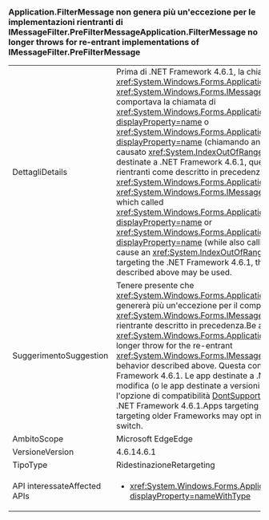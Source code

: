 ### <a name="applicationfiltermessage-no-longer-throws-for-re-entrant-implementations-of-imessagefilterprefiltermessage"></a><span data-ttu-id="09aa3-101">Application.FilterMessage non genera più un'eccezione per le implementazioni rientranti di IMessageFilter.PreFilterMessage</span><span class="sxs-lookup"><span data-stu-id="09aa3-101">Application.FilterMessage no longer throws for re-entrant implementations of IMessageFilter.PreFilterMessage</span></span>

|   |   |
|---|---|
|<span data-ttu-id="09aa3-102">Dettagli</span><span class="sxs-lookup"><span data-stu-id="09aa3-102">Details</span></span>|<span data-ttu-id="09aa3-103">Prima di .NET Framework 4.6.1, la chiamata di <xref:System.Windows.Forms.Application.FilterMessage(System.Windows.Forms.Message@)> con <xref:System.Windows.Forms.IMessageFilter.PreFilterMessage(System.Windows.Forms.Message@)> che comportava la chiamata di <xref:System.Windows.Forms.Application.AddMessageFilter(System.Windows.Forms.IMessageFilter)?displayProperty=name> o <xref:System.Windows.Forms.Application.RemoveMessageFilter(System.Windows.Forms.IMessageFilter)?displayProperty=name> (chiamando anche <xref:System.Windows.Forms.Application.DoEvents>) avrebbe causato <xref:System.IndexOutOfRangeException?displayProperty=name>. A partire dalle applicazioni destinate a .NET Framework 4.6.1, questa eccezione non viene più generata e si possono usare filtri rientranti come descritto in precedenza.</span><span class="sxs-lookup"><span data-stu-id="09aa3-103">Prior to the .NET Framework 4.6.1, calling <xref:System.Windows.Forms.Application.FilterMessage(System.Windows.Forms.Message@)> with an <xref:System.Windows.Forms.IMessageFilter.PreFilterMessage(System.Windows.Forms.Message@)> which called <xref:System.Windows.Forms.Application.AddMessageFilter(System.Windows.Forms.IMessageFilter)?displayProperty=name> or <xref:System.Windows.Forms.Application.RemoveMessageFilter(System.Windows.Forms.IMessageFilter)?displayProperty=name> (while also calling <xref:System.Windows.Forms.Application.DoEvents>) would cause an <xref:System.IndexOutOfRangeException?displayProperty=name>.Beginning with applications targeting the .NET Framework 4.6.1, this exception is no longer thrown, and re-entrant filters as described above may be used.</span></span>|
|<span data-ttu-id="09aa3-104">Suggerimento</span><span class="sxs-lookup"><span data-stu-id="09aa3-104">Suggestion</span></span>|<span data-ttu-id="09aa3-105">Tenere presente che <xref:System.Windows.Forms.Application.FilterMessage(System.Windows.Forms.Message@)> non genererà più un'eccezione per il comportamento <xref:System.Windows.Forms.IMessageFilter.PreFilterMessage(System.Windows.Forms.Message@)> rientrante descritto in precedenza.</span><span class="sxs-lookup"><span data-stu-id="09aa3-105">Be aware that <xref:System.Windows.Forms.Application.FilterMessage(System.Windows.Forms.Message@)> will no longer throw for the re-entrant <xref:System.Windows.Forms.IMessageFilter.PreFilterMessage(System.Windows.Forms.Message@)> behavior described above.</span></span> <span data-ttu-id="09aa3-106">Questa condizione influisce solo sulle applicazioni destinate a .NET Framework 4.6.1. Le app destinate a .NET Framework 4.6.1 possono rifiutare esplicitamente questa modifica (o le app destinate a versioni precedenti possono acconsentire esplicitamente) usando l'opzione di compatibilità [DontSupportReentrantFilterMessage](~/docs/framework/migration-guide/mitigation-custom-imessagefilter-prefiltermessage-implementations.md#mitigation).</span><span class="sxs-lookup"><span data-stu-id="09aa3-106">This only affects applications targeting the .NET Framework 4.6.1.Apps targeting the .NET Framework 4.6.1 can opt out of this change (or apps targeting older Frameworks may opt in) by using the [DontSupportReentrantFilterMessage](~/docs/framework/migration-guide/mitigation-custom-imessagefilter-prefiltermessage-implementations.md#mitigation) compatibility switch.</span></span>|
|<span data-ttu-id="09aa3-107">Ambito</span><span class="sxs-lookup"><span data-stu-id="09aa3-107">Scope</span></span>|<span data-ttu-id="09aa3-108">Microsoft Edge</span><span class="sxs-lookup"><span data-stu-id="09aa3-108">Edge</span></span>|
|<span data-ttu-id="09aa3-109">Versione</span><span class="sxs-lookup"><span data-stu-id="09aa3-109">Version</span></span>|<span data-ttu-id="09aa3-110">4.6.1</span><span class="sxs-lookup"><span data-stu-id="09aa3-110">4.6.1</span></span>|
|<span data-ttu-id="09aa3-111">Tipo</span><span class="sxs-lookup"><span data-stu-id="09aa3-111">Type</span></span>|<span data-ttu-id="09aa3-112">Ridestinazione</span><span class="sxs-lookup"><span data-stu-id="09aa3-112">Retargeting</span></span>|
|<span data-ttu-id="09aa3-113">API interessate</span><span class="sxs-lookup"><span data-stu-id="09aa3-113">Affected APIs</span></span>|<ul><li><xref:System.Windows.Forms.Application.FilterMessage(System.Windows.Forms.Message@)?displayProperty=nameWithType></li></ul>|

